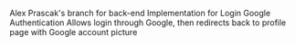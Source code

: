 Alex Prascak's branch for back-end
Implementation for Login Google Authentication
Allows login through Google, then redirects back to profile page with Google account picture